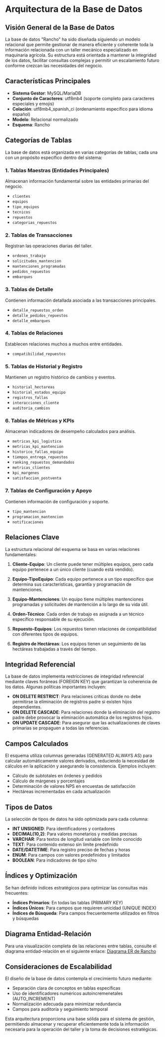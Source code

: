 # Arquitectura de la Base de Datos

## Visión General de la Base de Datos

La base de datos "Rancho" ha sido diseñada siguiendo un modelo relacional que permite gestionar de manera eficiente y coherente toda la información relacionada con un taller mecánico especializado en maquinaria agrícola. Su estructura está orientada a mantener la integridad de los datos, facilitar consultas complejas y permitir un escalamiento futuro conforme crezcan las necesidades del negocio.

## Características Principales

- **Sistema Gestor**: MySQL/MariaDB
- **Conjunto de Caracteres**: utf8mb4 (soporte completo para caracteres especiales y emojis)
- **Colación**: utf8mb4_spanish_ci (ordenamiento específico para idioma español)
- **Modelo**: Relacional normalizado
- **Esquema**: Rancho

## Categorías de Tablas

La base de datos está organizada en varias categorías de tablas, cada una con un propósito específico dentro del sistema:

### 1. Tablas Maestras (Entidades Principales)
Almacenan información fundamental sobre las entidades primarias del negocio.
- `clientes`
- `equipos`
- `tipo_equipos`
- `tecnicos`
- `repuestos`
- `categorias_repuestos`

### 2. Tablas de Transacciones
Registran las operaciones diarias del taller.
- `ordenes_trabajo`
- `solicitudes_mantencion`
- `mantenciones_programadas`
- `pedidos_repuestos`
- `embarques`

### 3. Tablas de Detalle
Contienen información detallada asociada a las transacciones principales.
- `detalle_repuestos_orden`
- `detalle_pedidos_repuestos`
- `detalle_embarques`

### 4. Tablas de Relaciones
Establecen relaciones muchos a muchos entre entidades.
- `compatibilidad_repuestos`

### 5. Tablas de Historial y Registro
Mantienen un registro histórico de cambios y eventos.
- `historial_hectareas`
- `historial_estados_equipo`
- `registros_fallas`
- `interacciones_cliente`
- `auditoria_cambios`

### 6. Tablas de Métricas y KPIs
Almacenan indicadores de desempeño calculados para análisis.
- `metricas_kpi_logistica`
- `metricas_kpi_mantencion`
- `historico_fallas_equipo`
- `tiempos_entrega_repuestos`
- `ranking_repuestos_demandados`
- `metricas_clientes`
- `kpi_margenes`
- `satisfaccion_postventa`

### 7. Tablas de Configuración y Apoyo
Contienen información de configuración y soporte.
- `tipo_mantencion`
- `programacion_mantencion`
- `notificaciones`

## Relaciones Clave

La estructura relacional del esquema se basa en varias relaciones fundamentales:

1. **Cliente-Equipo**: Un cliente puede tener múltiples equipos, pero cada equipo pertenece a un único cliente (cuando está vendido).

2. **Equipo-TipoEquipo**: Cada equipo pertenece a un tipo específico que determina sus características, garantía y programación de mantenciones.

3. **Equipo-Mantenciones**: Un equipo tiene múltiples mantenciones programadas y solicitudes de mantención a lo largo de su vida útil.

4. **Orden-Técnico**: Cada orden de trabajo es asignada a un técnico específico responsable de su ejecución.

5. **Repuesto-Equipos**: Los repuestos tienen relaciones de compatibilidad con diferentes tipos de equipos.

6. **Registro de Hectáreas**: Los equipos tienen un seguimiento de las hectáreas trabajadas a través del tiempo.

## Integridad Referencial

La base de datos implementa restricciones de integridad referencial mediante claves foráneas (FOREIGN KEY) que garantizan la coherencia de los datos. Algunas políticas importantes incluyen:

- **ON DELETE RESTRICT**: Para relaciones críticas donde no debe permitirse la eliminación de registros padre si existen hijos dependientes.
- **ON DELETE CASCADE**: Para relaciones donde la eliminación del registro padre debe provocar la eliminación automática de los registros hijos.
- **ON UPDATE CASCADE**: Para asegurar que las actualizaciones de claves primarias se propaguen a todas las referencias.

## Campos Calculados

El esquema utiliza columnas generadas (GENERATED ALWAYS AS) para calcular automáticamente valores derivados, reduciendo la necesidad de cálculos en la aplicación y asegurando la consistencia. Ejemplos incluyen:

- Cálculo de subtotales en órdenes y pedidos
- Cálculo de márgenes y porcentajes
- Determinación de valores NPS en encuestas de satisfacción
- Hectáreas incrementadas en cada actualización

## Tipos de Datos

La selección de tipos de datos ha sido optimizada para cada columna:

- **INT UNSIGNED**: Para identificadores y contadores
- **DECIMAL(10,2)**: Para valores monetarios y medidas precisas
- **VARCHAR**: Para textos de longitud variable con límite conocido
- **TEXT**: Para contenido extenso sin límite predefinido
- **DATE/DATETIME**: Para registro preciso de fechas y horas
- **ENUM**: Para campos con valores predefinidos y limitados
- **BOOLEAN**: Para indicadores de tipo sí/no

## Índices y Optimización

Se han definido índices estratégicos para optimizar las consultas más frecuentes:

- **Índices Primarios**: En todas las tablas (PRIMARY KEY)
- **Índices Únicos**: Para campos que requieren unicidad (UNIQUE INDEX)
- **Índices de Búsqueda**: Para campos frecuentemente utilizados en filtros y búsquedas

## Diagrama Entidad-Relación

Para una visualización completa de las relaciones entre tablas, consulte el diagrama entidad-relación en el siguiente enlace:
[Diagrama ER de Rancho](../recursos/diagrama_er.png)

## Consideraciones de Escalabilidad

El diseño de la base de datos contempla el crecimiento futuro mediante:

- Separación clara de conceptos en tablas específicas
- Uso de identificadores numéricos autoincremenetales (AUTO_INCREMENT)
- Normalización adecuada para minimizar redundancia
- Campos para auditoría y seguimiento temporal

Esta arquitectura proporciona una base sólida para el sistema de gestión, permitiendo almacenar y recuperar eficientemente toda la información necesaria para la operación del taller y la toma de decisiones estratégicas. 